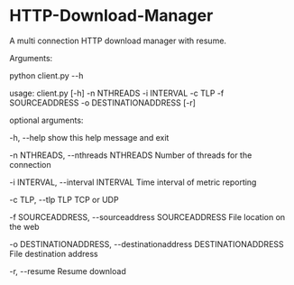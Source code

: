 # HTTP-Download-Manager
A multi connection HTTP download manager with resume.

Arguments:

python client.py  --h

usage: client.py [-h] -n NTHREADS -i INTERVAL -c TLP -f SOURCEADDRESS -o
                 DESTINATIONADDRESS [-r]
                 
optional arguments:

  -h, --help            show this help message and exit
  
  -n NTHREADS, --nthreads NTHREADS
                        Number of threads for the connection
                        
  -i INTERVAL, --interval INTERVAL
                        Time interval of metric reporting
                        
  -c TLP, --tlp TLP     TCP or UDP
  
  -f SOURCEADDRESS, --sourceaddress SOURCEADDRESS
                        File location on the web
                        
  -o DESTINATIONADDRESS, --destinationaddress DESTINATIONADDRESS
                        File destination address
                        
  -r, --resume          Resume download
  
